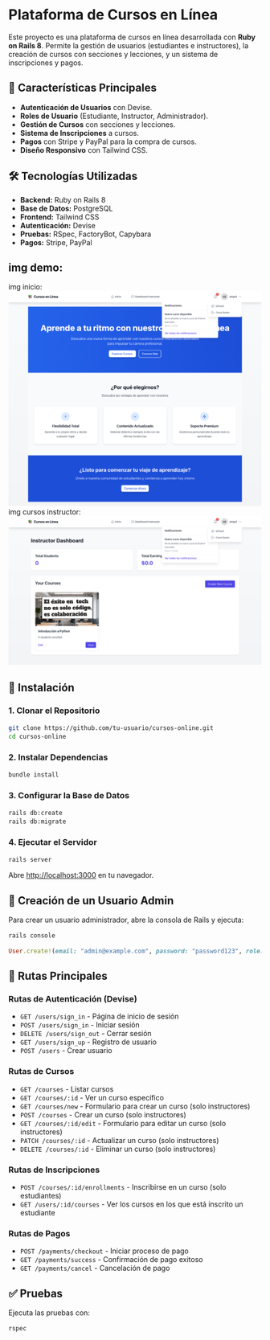# Plataforma de Cursos en Línea

Este proyecto es una plataforma de cursos en línea desarrollada con **Ruby on Rails 8**. Permite la gestión de usuarios (estudiantes e instructores), la creación de cursos con secciones y lecciones, y un sistema de inscripciones y pagos.

## 🚀 Características Principales

- **Autenticación de Usuarios** con Devise.
- **Roles de Usuario** (Estudiante, Instructor, Administrador).
- **Gestión de Cursos** con secciones y lecciones.
- **Sistema de Inscripciones** a cursos.
- **Pagos** con Stripe y PayPal para la compra de cursos.
- **Diseño Responsivo** con Tailwind CSS.

## 🛠 Tecnologías Utilizadas

- **Backend:** Ruby on Rails 8
- **Base de Datos:** PostgreSQL
- **Frontend:** Tailwind CSS
- **Autenticación:** Devise
- **Pruebas:** RSpec, FactoryBot, Capybara
- **Pagos:** Stripe, PayPal

## img demo:
img inicio:
<img src="app/assets/images/inicio.png">
img cursos instructor:
<img src="app/assets/images/dashboard_instructor.png">

## 📌 Instalación

### 1. Clonar el Repositorio

```sh
git clone https://github.com/tu-usuario/cursos-online.git
cd cursos-online
```

### 2. Instalar Dependencias

```sh
bundle install
```

### 3. Configurar la Base de Datos

```sh
rails db:create
rails db:migrate
```

### 4. Ejecutar el Servidor

```sh
rails server
```

Abre [http://localhost:3000](http://localhost:3000) en tu navegador.

## 🔑 Creación de un Usuario Admin

Para crear un usuario administrador, abre la consola de Rails y ejecuta:

```sh
rails console
```

```ruby
User.create!(email: "admin@example.com", password: "password123", role: :admin)
```

## 📌 Rutas Principales

### **Rutas de Autenticación (Devise)**
- `GET /users/sign_in` - Página de inicio de sesión
- `POST /users/sign_in` - Iniciar sesión
- `DELETE /users/sign_out` - Cerrar sesión
- `GET /users/sign_up` - Registro de usuario
- `POST /users` - Crear usuario

### **Rutas de Cursos**
- `GET /courses` - Listar cursos
- `GET /courses/:id` - Ver un curso específico
- `GET /courses/new` - Formulario para crear un curso (solo instructores)
- `POST /courses` - Crear un curso (solo instructores)
- `GET /courses/:id/edit` - Formulario para editar un curso (solo instructores)
- `PATCH /courses/:id` - Actualizar un curso (solo instructores)
- `DELETE /courses/:id` - Eliminar un curso (solo instructores)

### **Rutas de Inscripciones**
- `POST /courses/:id/enrollments` - Inscribirse en un curso (solo estudiantes)
- `GET /users/:id/courses` - Ver los cursos en los que está inscrito un estudiante

### **Rutas de Pagos**
- `POST /payments/checkout` - Iniciar proceso de pago
- `GET /payments/success` - Confirmación de pago exitoso
- `GET /payments/cancel` - Cancelación de pago

## ✅ Pruebas

Ejecuta las pruebas con:

```sh
rspec
```



